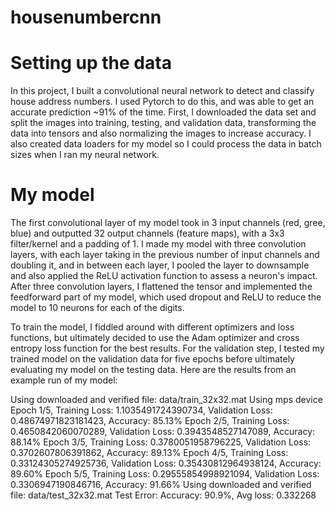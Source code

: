 # housenumbercnn

# Setting up the data
In this project, I built a convolutional neural network to detect and classify house address numbers. I used Pytorch to do this, and was able to get an accurate prediction ~91% of the time. First, I downloaded the data set and split the images into training, testing, and validation data, transforming the data into tensors and also normalizing the images to increase accuracy. I also created data loaders for my model so I could process the data in batch sizes when I ran my neural network.

# My model
The first convolutional layer of my model took in 3 input channels (red, gree, blue) and outputted 32 output channels (feature maps), with a 3x3 filter/kernel and a padding of 1. I made my model with three convolution layers, with each layer taking in the previous number of input channels and doubling it, and in between each layer, I pooled the layer to downsample and also applied the ReLU activation function to assess a neuron's impact. After three convolution layers, I flattened the tensor and implemented the feedforward part of my model, which used dropout and ReLU to reduce the model to 10 neurons for each of the digits. 

To train the model, I fiddled around with different optimizers and loss functions, but ultimately decided to use the Adam optimizer and cross entropy loss function for the best results. For the validation step, I tested my trained model on the validation data for five epochs before ultimately evaluating my model on the testing data. Here are the results from an example run of my model:

Using downloaded and verified file: data/train_32x32.mat
Using mps device
Epoch 1/5, Training Loss: 1.1035491724390734, Validation Loss: 0.48674971823181423, Accuracy: 85.13%
Epoch 2/5, Training Loss: 0.4650842060070289, Validation Loss: 0.3943548527147089, Accuracy: 88.14%
Epoch 3/5, Training Loss: 0.3780051958796225, Validation Loss: 0.3702607806391862, Accuracy: 89.13%
Epoch 4/5, Training Loss: 0.33124305274925736, Validation Loss: 0.35430812964938124, Accuracy: 89.60%
Epoch 5/5, Training Loss: 0.29555854998921094, Validation Loss: 0.3306947190846716, Accuracy: 91.66%
Using downloaded and verified file: data/test_32x32.mat
Test Error: 
 Accuracy: 90.9%, Avg loss: 0.332268 
